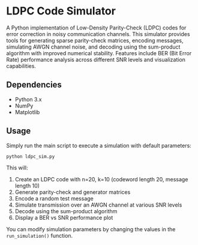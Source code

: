 # LDPC Code Simulator

A Python implementation of Low-Density Parity-Check (LDPC) codes for error correction in noisy communication channels. This simulator provides tools for generating sparse parity-check matrices, encoding messages, simulating AWGN channel noise, and decoding using the sum-product algorithm with improved numerical stability. Features include BER (Bit Error Rate) performance analysis across different SNR levels and visualization capabilities.

## Dependencies
- Python 3.x
- NumPy
- Matplotlib

## Usage
Simply run the main script to execute a simulation with default parameters:
```bash
python ldpc_sim.py
```

This will:
1. Create an LDPC code with n=20, k=10 (codeword length 20, message length 10)
2. Generate parity-check and generator matrices
3. Encode a random test message
4. Simulate transmission over an AWGN channel at various SNR levels
5. Decode using the sum-product algorithm
6. Display a BER vs SNR performance plot

You can modify simulation parameters by changing the values in the `run_simulation()` function.
